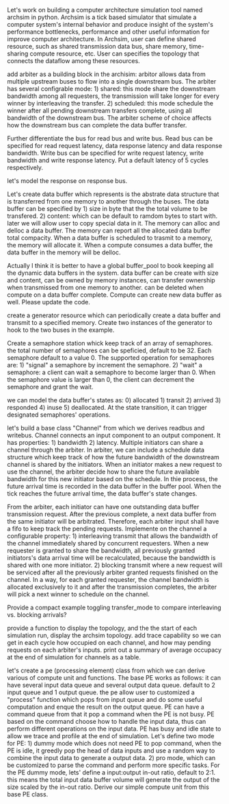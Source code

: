 Let's work on building a computer architecture simulation tool named archsim in python. Archsim is a tick based simulator that simulate a computer system's internal behavior and produce insight of the system's performance bottlenecks, performance and other useful information for improve computer architecture. In Archsim, user can define shared resource, such as shared transmission data bus, share memory, time-sharing compute resource, etc. User can specifies the topology that connects the dataflow among these resources.

add arbiter as a building block in the archisim: arbitor allows data from multiple upstream buses to flow into a single downstream bus. The arbiter has several configrable mode: 1) shared: this mode share the downstream bandwidth among all requesters, the transmission will take longer for every winner by interleaving the transfer. 2) scheduled: this mode schedule the winner after all pending downstream transfers complete, using all bandwidth of the downstream bus. The arbiter scheme of choice affects how the downstream bus can complete the data buffer transfer.

Further differentiate the bus for read bus and write bus. Read bus can be specified for read request latency, data response latency and data response bandwidth. Write bus can be specified for write request latency, write bandwidth and write response latency. Put a default latency of 5 cycles respectively.

let's model the response on response bus.



Let's create data buffer which represents is the abstrate data structure that is transferred from one memory to another through the buses. The data buffer can be specified by 1) size in byte that the the total volume to be transfered. 2) content: which can be default to ramdom bytes to start with. later we will allow user to copy special data in it. The memory can alloc and delloc a data buffer. The memory can report all the allocated data buffer total compacity. When a data buffer is scheduled to trasmit to a memory, the memory will allocate it. When a compute consumes a data buffer, the data buffer in the memory will be delloc.

Actually I think it is better to have a global buffer_pool to book keeping all the dynamic data buffers in the system. data buffer can be create with size and content, can be owned by memory instances, can transfer ownership when transmissed from one memory to another. can be deleted when compute on a data buffer complete. Compute can create new data buffer as well. Please update the code.

create a generator resource which can periodically create a data buffer and transmit to a specified memory. Create two instances of the generator to hook to the two buses in the example.

Create a semaphore station whick keep track of an array of semaphores. the total number of semaphores can be speficied, default to be 32. Each semaphore default to a value 0. The supported operation for semaphores are: 1) "signal" a semaphore by increment the semaphore. 2) "wait" a semaphore: a client can wait a semaphore to become larger than 0. When the semaphore value is larger than 0, the client can decrement the semaphore and grant the wait.

we can model the data buffer's states as: 0) allocated 1) transit 2) arrived 3) responded 4) inuse 5) deallocated. At the state transition, it can trigger designated semaphores' operations.

let's build a base class "Channel" from which we derives readbus and writebus. Channel connects an input component to an output component. It has properties: 1) bandwidth 2) latency. Multiple initiators can share a channel through the arbiter. In arbiter, we can include a schedule data structure which keep track of how the future bandwidth of the downstream channel is shared by the initiators. When an initiator makes a new request to use the channel, the arbiter decide how to share the future available bandwidth for this new initiator based on the schedule. In thie process, the future arrival time is recorded in the data buffer in the buffer pool. When the tick reaches the future arrival time, the data buffer's state changes.

From the arbiter, each initiator can have one outstanding data buffer transmission request. After the previous complete, a next data buffer from the same initiator will be arbitrated. Therefore, each arbiter input shall have a fifo to keep track the pending requests. Implemente on the channel a configurable property: 1) interleaving transmit that allows the bandwidth of the channel immediately shared by concurrent requesters. When a new requester is granted to share the bandwidth, all previously granted initiators's data arrival time will be recalculated, because the bandwidth is shared with one more initiator. 2) blocking transmit where a new request will be serviced after all the previously arbiter granted requests finished on the channel. In a way, for each granted requester, the channel bandwidth is allocated exclusively to it and after the transmission completes, the arbiter will pick a next winner to schedule on the channel.

Provide a compact example toggling transfer_mode to compare interleaving vs. blocking arrivals?

provide a function to display the topology, and the the start of each simulation run, display the archsim topology. add trace capability so we can get in each cycle how occupied on each channel, and how may pending requests on each arbiter's inputs. print out a summary of average occupacy at the end of simulation for channels as a table.

let's create a pe (processing element) class from which we can derive various of compute unit and functions. The base PE works as follows: it can have several input data queue and several output data queue. default to 2 input queue and 1 output queue. the pe allow user to customized a "process" function which pops from input queue and do some useful computation and enque the result on the output queue. PE can have a command queue from that it pop a command when the PE is not busy. PE based on the command choose how to handle the input data, thus can perform different operations on the input data. PE has busy and idle state to allow we trace and profile at the end of simulation. Let's define two mode for PE: 1) dummy mode which does not need PE to pop command, when the PE is idle, it greedly pop the head of data inputs and use a random way to combine the input data to generate a output data. 2) pro mode, which can be customized to parse the command and perform more specific tasks. For the PE dummy mode, lets' define a input:output in-out ratio, default to 2:1. this means the total input data buffer volume will generate the output of the size scaled by the in-out ratio. Derive our simple compute unit from this base PE class.
